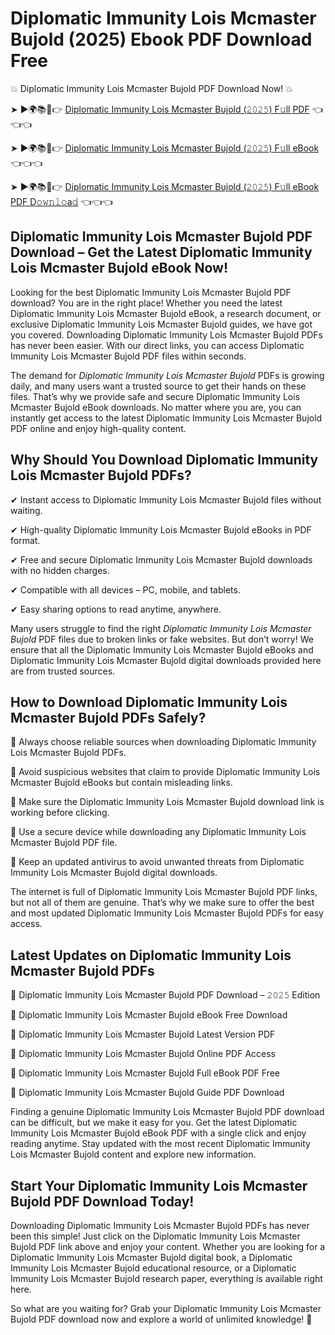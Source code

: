 # Diplomatic Immunity Lois Mcmaster Bujold (2025) Ebook PDF Download Free

💥 Diplomatic Immunity Lois Mcmaster Bujold PDF Download Now! 💥

➤ ►🌍📚📱👉 [Diplomatic Immunity Lois Mcmaster Bujold (𝟸𝟶𝟸𝟻) F𝚞ll PDF](https://getpdf.xyz/diplomatic-immunity-lois-mcmaster-bujold) 👈👈👈


➤ ►🌍📚📱👉 [Diplomatic Immunity Lois Mcmaster Bujold (𝟸𝟶𝟸𝟻) F𝚞ll eBook](https://getpdf.xyz/diplomatic-immunity-lois-mcmaster-bujold) 👈👈👈


➤ ►🌍📚📱👉 [Diplomatic Immunity Lois Mcmaster Bujold (𝟸𝟶𝟸𝟻) F𝚞ll eBook PDF D𝚘𝚠𝚗𝚕𝚘a𝚍](https://getpdf.xyz/diplomatic-immunity-lois-mcmaster-bujold) 👈👈👈


## Diplomatic Immunity Lois Mcmaster Bujold PDF Download – Get the Latest Diplomatic Immunity Lois Mcmaster Bujold eBook Now!

Looking for the best Diplomatic Immunity Lois Mcmaster Bujold PDF download? You are in the right place! Whether you need the latest Diplomatic Immunity Lois Mcmaster Bujold eBook, a research document, or exclusive Diplomatic Immunity Lois Mcmaster Bujold guides, we have got you covered. Downloading Diplomatic Immunity Lois Mcmaster Bujold PDFs has never been easier. With our direct links, you can access Diplomatic Immunity Lois Mcmaster Bujold PDF files within seconds.

The demand for *Diplomatic Immunity Lois Mcmaster Bujold* PDFs is growing daily, and many users want a trusted source to get their hands on these files. That’s why we provide safe and secure Diplomatic Immunity Lois Mcmaster Bujold eBook downloads. No matter where you are, you can instantly get access to the latest Diplomatic Immunity Lois Mcmaster Bujold PDF online and enjoy high-quality content.

## Why Should You Download Diplomatic Immunity Lois Mcmaster Bujold PDFs?

✔ Instant access to Diplomatic Immunity Lois Mcmaster Bujold files without waiting.

✔ High-quality Diplomatic Immunity Lois Mcmaster Bujold eBooks in PDF format.

✔ Free and secure Diplomatic Immunity Lois Mcmaster Bujold downloads with no hidden charges.

✔ Compatible with all devices – PC, mobile, and tablets.

✔ Easy sharing options to read anytime, anywhere.

Many users struggle to find the right *Diplomatic Immunity Lois Mcmaster Bujold* PDF files due to broken links or fake websites. But don’t worry! We ensure that all the Diplomatic Immunity Lois Mcmaster Bujold eBooks and Diplomatic Immunity Lois Mcmaster Bujold digital downloads provided here are from trusted sources.

## How to Download Diplomatic Immunity Lois Mcmaster Bujold PDFs Safely?

📌 Always choose reliable sources when downloading Diplomatic Immunity Lois Mcmaster Bujold PDFs.

📌 Avoid suspicious websites that claim to provide Diplomatic Immunity Lois Mcmaster Bujold eBooks but contain misleading links.

📌 Make sure the Diplomatic Immunity Lois Mcmaster Bujold download link is working before clicking.

📌 Use a secure device while downloading any Diplomatic Immunity Lois Mcmaster Bujold PDF file.

📌 Keep an updated antivirus to avoid unwanted threats from Diplomatic Immunity Lois Mcmaster Bujold digital downloads.

The internet is full of Diplomatic Immunity Lois Mcmaster Bujold PDF links, but not all of them are genuine. That’s why we make sure to offer the best and most updated Diplomatic Immunity Lois Mcmaster Bujold PDFs for easy access.

## Latest Updates on Diplomatic Immunity Lois Mcmaster Bujold PDFs

🔹 Diplomatic Immunity Lois Mcmaster Bujold PDF Download – 𝟸𝟶𝟸𝟻 Edition

🔹 Diplomatic Immunity Lois Mcmaster Bujold eBook Free Download

🔹 Diplomatic Immunity Lois Mcmaster Bujold Latest Version PDF

🔹 Diplomatic Immunity Lois Mcmaster Bujold Online PDF Access

🔹 Diplomatic Immunity Lois Mcmaster Bujold Full eBook PDF Free

🔹 Diplomatic Immunity Lois Mcmaster Bujold Guide PDF Download

Finding a genuine Diplomatic Immunity Lois Mcmaster Bujold PDF download can be difficult, but we make it easy for you. Get the latest Diplomatic Immunity Lois Mcmaster Bujold eBook PDF with a single click and enjoy reading anytime. Stay updated with the most recent Diplomatic Immunity Lois Mcmaster Bujold content and explore new information.

## Start Your Diplomatic Immunity Lois Mcmaster Bujold PDF Download Today!

Downloading Diplomatic Immunity Lois Mcmaster Bujold PDFs has never been this simple! Just click on the Diplomatic Immunity Lois Mcmaster Bujold PDF link above and enjoy your content. Whether you are looking for a Diplomatic Immunity Lois Mcmaster Bujold digital book, a Diplomatic Immunity Lois Mcmaster Bujold educational resource, or a Diplomatic Immunity Lois Mcmaster Bujold research paper, everything is available right here.

So what are you waiting for? Grab your Diplomatic Immunity Lois Mcmaster Bujold PDF download now and explore a world of unlimited knowledge! 🚀